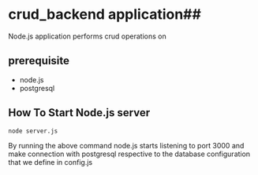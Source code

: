 # crud_backend application##
Node.js application performs crud operations on 

## prerequisite
* node.js
* postgresql

## How To Start Node.js server
```
node server.js
```
By running the above command node.js starts listening to port 3000 and make connection with postgresql respective to the database configuration that we define in config.js
